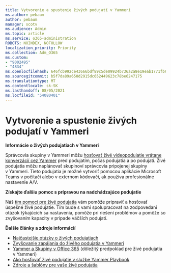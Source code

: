 ```yaml
---
title: Vytvorenie a spustenie živých podujatí v Yammeri
ms.author: pebaum
author: pebaum
manager: scotv
ms.audience: Admin
ms.topic: article
ms.service: o365-administration
ROBOTS: NOINDEX, NOFOLLOW
localization_priority: Priority
ms.collection: Adm_O365
ms.custom:
- "9002495"
- "4834"
ms.openlocfilehash: 646fcb992ce43666bdf89c5de09924b736a2a8e19eab1771fb6b320b22310eb6
ms.sourcegitcommit: b5f7da89a650d2915dc652449623c78be6247175
ms.translationtype: MT
ms.contentlocale: sk-SK
ms.lasthandoff: 08/05/2021
ms.locfileid: "54080401"
---
```

# <a name="create-and-run-live-events-in-yammer"></a>Vytvorenie a spustenie živých podujatí v Yammeri

**Informácie o živých podujatiach v Yammeri**

Správcovia skupiny v Yammeri môžu [hosťovať živé videopodujatie vrátane konverzácií cez Yammer](https://docs.microsoft.com/yammer/manage-yammer-groups/yammer-live-events) pred podujatím, počas podujatia a po podujatí. Živé podujatia môžu naplánovať skupinoví správcovia pripojenej skupiny v Yammeri. Tieto podujatia je možné vytvoriť pomocou aplikácie Microsoft Teams v počítači alebo v externom kódovači, ak používa profesionálne nastavenie A/V.

**Získajte ďalšiu pomoc s prípravou na nadchádzajúce podujatie**

Náš [tím pomoci pre živé podujatia](https://aka.ms/AA87gbh) vám pomôže pripraviť a hosťovať úspešné živé podujatie. Tím bude s vami spolupracovať na zodpovedaní otázok týkajúcich sa nastavenia, pomôže pri riešení problémov a pomôže so zvyšovaním kapacity v prípade väčších podujatí.

**Ďalšie články a zdroje informácií**

- [Najčastejšie otázky o živých podujatiach](https://support.office.com/article/43bbd59d-a734-4c8f-923d-6a239d137d34)
- [Zvyšovanie zapájania do živého podujatia v Yammeri](https://support.office.com/article/drive-engagement-in-a-yammer-live-event-c0244ad8-6dcb-419c-add9-2e4a00543412?ui=en-US&rs=en-US&ad=US)
- [Yammer a Skupiny v Office 365](https://docs.microsoft.com/yammer/manage-yammer-groups/yammer-and-office-365-groups) (dôležitý predpoklad pre živé podujatia v Yammeri)
- [Ako hosťovať živé podujatie v službe Yammer Playbook](https://aka.ms/LiveEventsinYammerplaybook)
- [Zdroje a šablóny pre vaše živé podujatia](https://aka.ms/LiveEventYammerTemplates)
